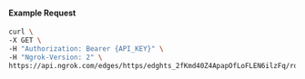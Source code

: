 <!-- Code generated for API Clients. DO NOT EDIT. -->

#### Example Request

```bash
curl \
-X GET \
-H "Authorization: Bearer {API_KEY}" \
-H "Ngrok-Version: 2" \
https://api.ngrok.com/edges/https/edghts_2fKmd40Z4ApapOfLoFLEN6ilzFq/routes/edghtsrt_2fKmd3bdfnDTl7gC2PQNhqKZG1J/user_agent_filter
```
